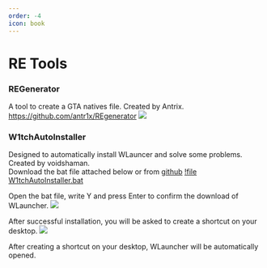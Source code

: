 ```yaml
---
order: -4
icon: book
---
```


# RE Tools

### REGenerator

A tool to create a GTA natives file. Created by Antrix. \
https://github.com/antr1x/REgenerator
![](https://i.imgur.com/btMMdF6.png)


### W1tchAutoInstaller

Designed to automatically install WLauncer and solve some problems. Created by voidshaman. \
Download the bat file attached below or from [github](https://github.com/voidshaman/W1tchInstaller) 
[!file W1tchAutoInstaller.bat](/tools/W1tchAutoInstaller.bat)

Open the bat file, write Y and press Enter to confirm the download of WLauncher.
![](https://i.imgur.com/N360c6r.png)

After successful installation, you will be asked to create a shortcut on your desktop.
![](https://i.imgur.com/usnu2a9.png)

After creating a shortcut on your desktop, WLauncher will be automatically opened.